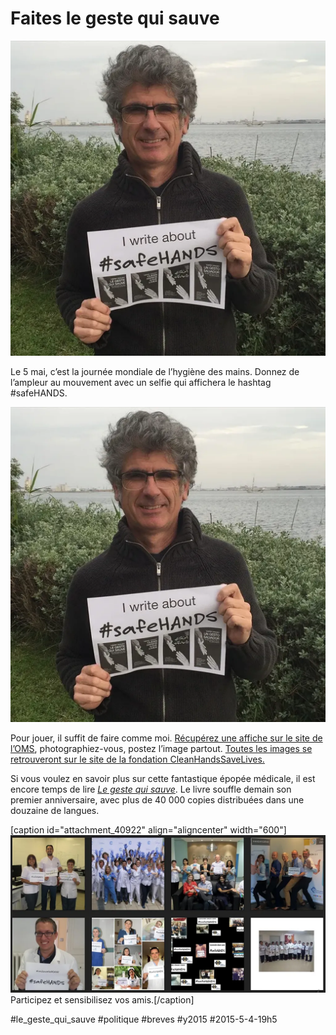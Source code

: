 # Faites le geste qui sauve

![](_i/tc.webp)

Le 5 mai, c’est la journée mondiale de l’hygiène des mains. Donnez de l’ampleur au mouvement avec un selfie qui affichera le hashtag #safeHANDS.

![#safeHANDS crouzet](_i/tc.webp)

Pour jouer, il suffit de faire comme moi. [Récupérez une affiche sur le site de l’OMS](http://www.who.int/gpsc/5may/EN_PSP_GPSC1_5May_2015/en/), photographiez-vous, postez l’image partout. [Toutes les images se retrouveront sur le site de la fondation CleanHandsSaveLives.](http://www.cleanhandssavelives.org/safehands/)

Si vous voulez en savoir plus sur cette fantastique épopée médicale, il est encore temps de lire *[Le geste qui sauve](../../page/le-geste-qui-sauve/downloads)*. Le livre souffle demain son premier anniversaire, avec plus de 40 000 copies distribuées dans une douzaine de langues.

[caption id="attachment\_40922" align="aligncenter" width="600"]![Participez et sensibilisez vos amis.](_i/clean.webp) Participez et sensibilisez vos amis.[/caption]



#le_geste_qui_sauve #politique #breves #y2015 #2015-5-4-19h5
